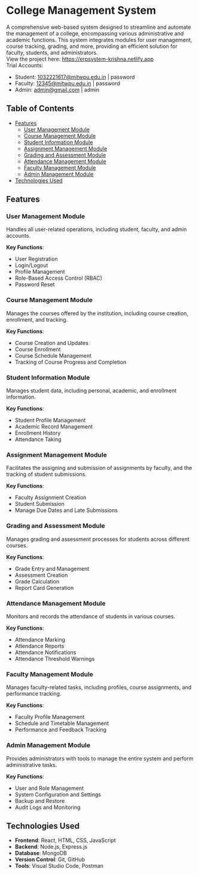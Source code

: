 # College Management System

A comprehensive web-based system designed to streamline and automate the management of a college, encompassing various administrative and academic functions. This system integrates modules for user management, course tracking, grading, and more, providing an efficient solution for faculty, students, and administrators.
<br />
View the project here: https://erpsystem-krishna.netlify.app
<br />
Trial Accounts: 
- Student: 1032221617@mitwpu.edu.in | password
- Faculty: 12345@mitwpu.edu.in | password
- Admin: admin@gmail.com | admin

## Table of Contents
- [Features](#features)
  - [User Management Module](#user-management-module)
  - [Course Management Module](#course-management-module)
  - [Student Information Module](#student-information-module)
  - [Assignment Management Module](#assignment-management-module)
  - [Grading and Assessment Module](#grading-and-assessment-module)
  - [Attendance Management Module](#attendance-management-module)
  - [Faculty Management Module](#faculty-management-module)
  - [Admin Management Module](#admin-management-module)
- [Technologies Used](#technologies-used)

## Features

### User Management Module
Handles all user-related operations, including student, faculty, and admin accounts.

**Key Functions**:
- User Registration
- Login/Logout
- Profile Management
- Role-Based Access Control (RBAC)
- Password Reset

### Course Management Module
Manages the courses offered by the institution, including course creation, enrollment, and tracking.

**Key Functions**:
- Course Creation and Updates
- Course Enrollment
- Course Schedule Management
- Tracking of Course Progress and Completion

### Student Information Module
Manages student data, including personal, academic, and enrollment information.

**Key Functions**:
- Student Profile Management
- Academic Record Management
- Enrollment History
- Attendance Taking

### Assignment Management Module
Facilitates the assigning and submission of assignments by faculty, and the tracking of student submissions.

**Key Functions**:
- Faculty Assignment Creation
- Student Submission
- Manage Due Dates and Late Submissions

### Grading and Assessment Module
Manages grading and assessment processes for students across different courses.

**Key Functions**:
- Grade Entry and Management
- Assessment Creation
- Grade Calculation
- Report Card Generation

### Attendance Management Module
Monitors and records the attendance of students in various courses.

**Key Functions**:
- Attendance Marking
- Attendance Reports
- Attendance Notifications
- Attendance Threshold Warnings

### Faculty Management Module
Manages faculty-related tasks, including profiles, course assignments, and performance tracking.

**Key Functions**:
- Faculty Profile Management
- Schedule and Timetable Management
- Performance and Feedback Tracking

### Admin Management Module
Provides administrators with tools to manage the entire system and perform administrative tasks.

**Key Functions**:
- User and Role Management
- System Configuration and Settings
- Backup and Restore
- Audit Logs and Monitoring

## Technologies Used
- **Frontend**: React, HTML, CSS, JavaScript
- **Backend**: Node.js, Express.js
- **Database**: MongoDB
- **Version Control**: Git, GitHub
- **Tools**: Visual Studio Code, Postman
